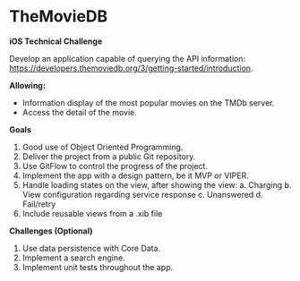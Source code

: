 # TheMovieDB
**iOS Technical Challenge**

Develop an application capable of querying the API information:
https://developers.themoviedb.org/3/getting-started/introduction. 

**Allowing:**
- Information display of the most popular movies on the TMDb server.
- Access the detail of the movie.

**Goals**
1. Good use of Object Oriented Programming.
2. Deliver the project from a public Git repository.
3. Use GitFlow to control the progress of the project.
4. Implement the app with a design pattern, be it MVP or VIPER.
5. Handle loading states on the view, after showing the view:
  a. Charging
  b. View configuration regarding service response
  c. Unanswered
  d. Fail/retry
6. Include reusable views from a .xib file

**Challenges (Optional)**
1. Use data persistence with Core Data.
2. Implement a search engine.
3. Implement unit tests throughout the app.
